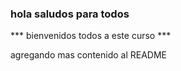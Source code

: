 ### hola saludos para todos

*** bienvenidos todos a este curso ***



agregando mas contenido al README
